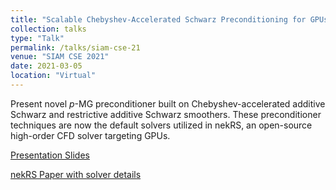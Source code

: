 ```yaml
---
title: "Scalable Chebyshev-Accelerated Schwarz Preconditioning for GPUs"
collection: talks
type: "Talk"
permalink: /talks/siam-cse-21
venue: "SIAM CSE 2021"
date: 2021-03-05
location: "Virtual"
---
```


Present novel $p$-MG preconditioner built on Chebyshev-accelerated additive Schwarz
and restrictive additive Schwarz smoothers.
These preconditioner techniques are now the default solvers utilized in nekRS,
an open-source high-order CFD solver targeting GPUs.

[Presentation Slides](https://MalachiTimothyPhillips.github.io/files/siam-cse-21-phillips.pdf)

[nekRS Paper with solver details](https://arxiv.org/abs/2104.05829)